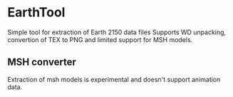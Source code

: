# EarthTool
Simple tool for extraction of Earth 2150 data files
Supports WD unpacking, convertion of TEX to PNG and limited support for MSH models.

## MSH converter
Extraction of msh models is experimental and doesn't support animation data.
